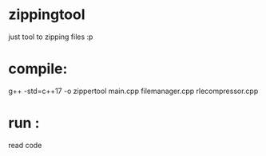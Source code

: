 # zippingtool
just tool to zipping files :p
# compile:
g++ -std=c++17 -o zippertool main.cpp filemanager.cpp rlecompressor.cpp
# run :
read code